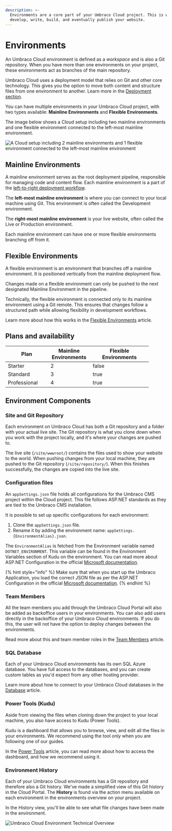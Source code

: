 ```yaml
---
description: >-
  Environments are a core part of your Umbraco Cloud project. This is where you
  develop, write, build, and eventually publish your website.
---
```


# Environments

An Umbraco Cloud environment is defined as a _workspace_ and is also a Git repository. When you have more than one environments on your project, these environments act as branches of the main repository.

Umbraco Cloud uses a deployment model that relies on Git and other core technology. This gives you the option to move both content and structure files from one environment to another. Learn more in the [Deployment section](../../deployment.md).

You can have multiple environments in your Umbraco Cloud project, with two types available: **Mainline Environments** and **Flexible Environments**.

The image below shows a Cloud setup including two mainline environments and one flexible environment connected to the left-most mainline environment.

![A Cloud setup including 2 mainline environments and 1 flexible environment connected to the left-most mainline environment](../../getting-started/images/cloud-environments.png)

## Mainline Environments

A mainline environment serves as the root deployment pipeline, responsible for managing code and content flow. Each mainline environment is a part of the [left-to-right deployment workflow](../../deployment.md).

The **left-most mainline environment** is where you can connect to your local machine using Git. This environment is often called the Development environment.

The **right-most mainline environment** is your live website, often called the Live or Production environment.

Each mainline environment can have one or more flexible environments branching off from it.

## Flexible Environments

A flexible environment is an environment that branches off a mainline environment. It is positioned vertically from the mainline deployment flow.

Changes made on a flexible environment can only be pushed to the next designated Mainline Environment in the pipeline.

Technically, the flexible environment is connected only to its mainline environment using a Git remote. This ensures that changes follow a structured path while allowing flexibility in development workflows.

Learn more about how this works in the [Flexible Environments](flexible-environments.md) article.

## Plans and availability

<table><thead><tr><th width="117">Plan</th><th width="116" data-type="number">Mainline Environments</th><th width="167" data-type="checkbox">Flexible Environments</th></tr></thead><tbody><tr><td>Starter</td><td>2</td><td>false</td></tr><tr><td>Standard</td><td>3</td><td>true</td></tr><tr><td>Professional</td><td>4</td><td>true</td></tr></tbody></table>

## Environment Components

### Site and Git Repository

Each environment on Umbraco Cloud has both a Git repository and a folder with your actual live site. The Git repository is what you clone down when you work with the project locally, and it's where your changes are pushed to.

The live site (`/site/wwwroot/`) contains the files used to show your website to the world. When pushing changes from your local machine, they are pushed to the Git repository (`/site/repository/`). When this finishes successfully, the changes are copied into the live site.

### Configuration files

An `appSettings.json` file holds all configurations for the Umbraco CMS project within the Cloud project. This file follows ASP.NET standards as they are tied to the Umbraco CMS installation.

It is possible to set up specific configurations for each environment:

1. Clone the `appSettings.json` file.
2. Rename it by adding the environment name: `appSettings.{EnvironmentAlias}.json`.

The `EnvironmentAlias` is fetched from the Environment variable named `DOTNET_ENVIRONMENT`. This variable can be found in the Environment Variables section of Kudu on the environment. You can read more about ASP.NET Configuration in the official [Microsoft documentation](https://learn.microsoft.com/en-us/aspnet/core/fundamentals/configuration/?view=aspnetcore-9.0).

{% hint style="info" %}
Make sure that when you start up the Umbraco Application, you load the correct JSON file as per the ASP.NET Configuration in the official [Microsoft documentation](https://learn.microsoft.com/en-us/aspnet/core/fundamentals/configuration/?view=aspnetcore-9.0).
{% endhint %}

### Team Members

All the team members you add through the Umbraco Cloud Portal will also be added as backoffice users in your environments. You can also add users directly in the backoffice of your Umbraco Cloud environments. If you do this, the user will not have the option to deploy changes between the environments.

Read more about this and team member roles in the [Team Members](../the-umbraco-cloud-portal/team-members.md) article.

### SQL Database

Each of your Umbraco Cloud environments has its own SQL Azure database. You have full access to the databases, and you can create custom tables as you'd expect from any other hosting provider.

Learn more about how to connect to your Umbraco Cloud databases in the [Database](../../databases.md) article.

### Power Tools (Kudu)

Aside from viewing the files when cloning down the project to your local machine, you also have access to Kudu (Power Tools).

Kudu is a dashboard that allows you to browse, view, and edit all the files in your environments. We recommend using the tool _only_ when you are following one of our guides.

In the [Power Tools](../../power-tools/) article, you can read more about how to access the dashboard, and how we recommend using it.

### Environment History

Each of your Umbraco Cloud environments has a Git repository and therefore also a Git history. We've made a simplified view of this Git history in the Cloud Portal. The **History** is found via the action menu available on each environment in the environments overview on your project.

In the History view, you'll be able to see what file changes have been made in the environment.

![Umbraco Cloud Environment Technical Overview](../../getting-started/images/environment-tech-overview.png)
